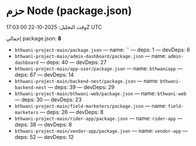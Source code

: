 # حزم Node (package.json)
وقت التحليل: 2025-10-22 17:03:00Z UTC

إجمالي package.json: **8**

- `bthwani-project-main/package.json` — name: `` — deps: 1 — devDeps: 6
- `bthwani-project-main/admin-dashboard/package.json` — name: `admin-dashboard` — deps: 40 — devDeps: 27
- `bthwani-project-main/app-user/package.json` — name: `bthwaniapp` — deps: 67 — devDeps: 14
- `bthwani-project-main/backend-nest/package.json` — name: `bthwani-backend-nest` — deps: 39 — devDeps: 29
- `bthwani-project-main/bthwani-web/package.json` — name: `bthwani-web` — deps: 30 — devDeps: 23
- `bthwani-project-main/field-marketers/package.json` — name: `field-marketers` — deps: 26 — devDeps: 8
- `bthwani-project-main/rider-app/package.json` — name: `rider-app` — deps: 38 — devDeps: 8
- `bthwani-project-main/vendor-app/package.json` — name: `vendor-app` — deps: 52 — devDeps: 12

